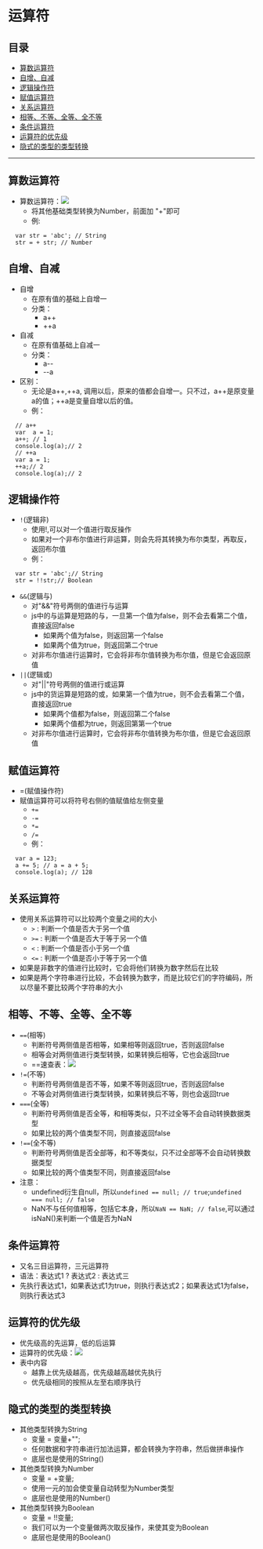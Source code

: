 # 运算符
## 目录
* [算数运算符](#算数运算符)
* [自增、自减](#自增、自减)
* [逻辑操作符](#逻辑操作符)
* [赋值运算符](#赋值运算符)
* [关系运算符](#关系运算符)
* [相等、不等、全等、全不等](#相等、不等、全等、全不等)
* [条件运算符](#条件运算符)
* [运算符的优先级](#运算符的优先级)
* [隐式的类型的类型转换](#隐式的类型的类型转换)
***

## 算数运算符
* 算数运算符：![](/images/算数运算符.png)
  * 将其他基础类型转换为Number，前面加 "+"即可
  * 例:
```
  var str = 'abc'; // String
  str = + str; // Number
```
## 自增、自减
* 自增
  * 在原有值的基础上自增一
  * 分类：
    * a++
    * ++a
* 自减
  * 在原有值基础上自减一
  * 分类：
    * a--
    * --a
* 区别：
  * 无论是a++,++a, 调用以后，原来的值都会自增一。只不过，a++是原变量a的值；++a是变量自增以后的值。
  * 例：
```
  // a++
  var  a = 1;
  a++; // 1
  console.log(a);// 2
  // ++a
  var a = 1;
  ++a;// 2
  console.log(a);// 2
```
## 逻辑操作符
* `!`(逻辑非)
  * 使用!,可以对一个值进行取反操作
  * 如果对一个非布尔值进行非运算，则会先将其转换为布尔类型，再取反，返回布尔值
  * 例：
```
  var str = 'abc';// String
  str = !!str;// Boolean
```
* `&&`(逻辑与)
  * 对"&&"符号两侧的值进行与运算
  * js中的与运算是短路的与，一旦第一个值为false，则不会去看第二个值，直接返回false
    * 如果两个值为false，则返回第一个false
    * 如果两个值为true，则返回第二个true
  * 对非布尔值进行运算时，它会将非布尔值转换为布尔值，但是它会返回原值
* `||`(逻辑或)
  * 对"||"符号两侧的值进行或运算
  * js中的货运算是短路的或，如果第一个值为true，则不会去看第二个值，直接返回true
    * 如果两个值都为false，则返回第二个false
    * 如果两个值都为true，则返回第第一个true
  * 对非布尔值进行运算时，它会将非布尔值转换为布尔值，但是它会返回原值
## 赋值运算符
* =(赋值操作符)
* 赋值运算符可以将符号右侧的值赋值给左侧变量
  * `+=`
  * `-=`
  * `*=`
  * `/=`
  * 例：
```
  var a = 123;
  a += 5; // a = a + 5;
  console.log(a); // 128
```
## 关系运算符
* 使用关系运算符可以比较两个变量之间的大小
  * `>` : 判断一个值是否大于另一个值
  * `>=` : 判断一个值是否大于等于另一个值
  * `<` : 判断一个值是否小于另一个值
  * `<=` : 判断一个值是否小于等于另一个值
* 如果是非数字的值进行比较时，它会将他们转换为数字然后在比较
* 如果是两个字符串进行比较，不会转换为数字，而是比较它们的字符编码，所以尽量不要比较两个字符串的大小
## 相等、不等、全等、全不等
* `==`(相等)
  * 判断符号两侧值是否相等，如果相等则返回true，否则返回false
  * 相等会对两侧值进行类型转换，如果转换后相等，它也会返回true
  * ==速查表：![](/images/==速查表.png)
* `!=`(不等)
  * 判断符号两侧值是否不等，如果不等则返回true，否则返回false
  * 不等会对两侧值进行类型转换，如果转换后不等，则也会返回true
* `===`(全等)
  * 判断符号两侧值是否全等，和相等类似，只不过全等不会自动转换数据类型
  * 如果比较的两个值类型不同，则直接返回false
* `!==`(全不等)
  * 判断符号两侧值是否全部等，和不等类似，只不过全部等不会自动转换数据类型
  * 如果比较的两个值类型不同，则直接返回false
* 注意：
  * undefined衍生自null，所以`undefined == null; // true`;`undefined === null; // false`
  * NaN不与任何值相等，包括它本身，所以`NaN == NaN; // false`,可以通过isNaN()来判断一个值是否为NaN
## 条件运算符
* 又名三目运算符，三元运算符
* 语法：表达式1 ? 表达式2 : 表达式三
* 先执行表达式1，如果表达式1为true，则执行表达式2；如果表达式1为false，则执行表达式3
## 运算符的优先级
* 优先级高的先运算，低的后运算
* 运算符的优先级：![](/images/运算符的优先级.png)
* 表中内容
  * 越靠上优先级越高，优先级越高越优先执行
  * 优先级相同的按照从左至右顺序执行
## 隐式的类型的类型转换
* 其他类型转换为String
  * 变量 = 变量+"";
  * 任何数据和字符串进行加法运算，都会转换为字符串，然后做拼串操作
  * 底层也是使用的String()
* 其他类型转换为Number
  * 变量 = +变量;
  * 使用一元的加会使变量自动转型为Number类型
  * 底层也是使用的Number()
* 其他类型转换为Boolean
  * 变量 = !!变量;
  * 我们可以为一个变量做两次取反操作，来使其变为Boolean
  * 底层也是使用的Boolean()




















